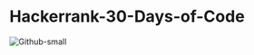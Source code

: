 # Hackerrank-30-Days-of-Code
![Github-small](https://blog.cystack.net/content/images/2019/05/hackerrank.png)
